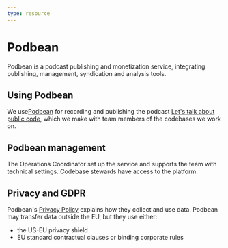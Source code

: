 ```yaml
---
type: resource
---
```


# Podbean

Podbean is a podcast publishing and monetization service, integrating publishing, management, syndication and analysis tools.

## Using Podbean

We use[Podbean](https://www.podbean.com/) for recording and publishing the podcast [Let's talk about public code](https://podcast.publiccode.net/), which we make with team members of the codebases we work on.

## Podbean management

The Operations Coordinator set up the service and supports the team with technical settings. Codebase stewards have access to the platform.

## Privacy and GDPR

Podbean's [Privacy Policy](https://www.podbean.com/privacy) explains how they collect and use data. Podbean may transfer data outside the EU, but they use either:

* the US-EU privacy shield
* EU standard contractual clauses or binding corporate rules
